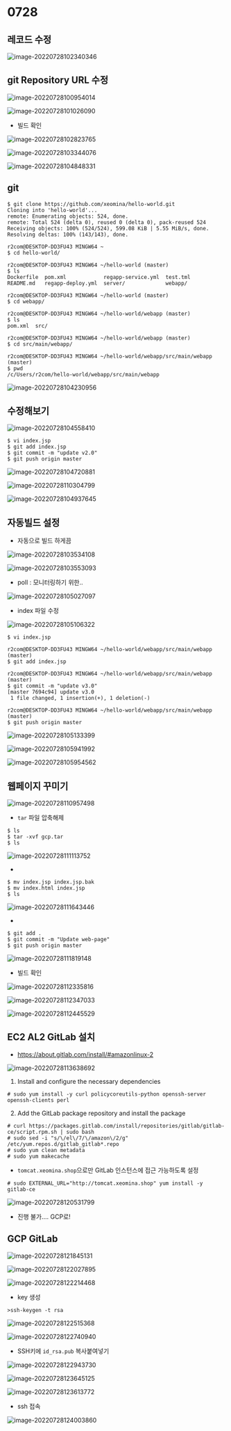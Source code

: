# 0728

## 레코드 수정

![image-20220728102340346](md-images/0727/image-20220728102340346.png)



## git Repository URL 수정

![image-20220728100954014](md-images/0728/image-20220728100954014.png)

![image-20220728101026090](md-images/0728/image-20220728101026090.png)



* 빌드 확인

![image-20220728102823765](md-images/0728/image-20220728102823765.png)

![image-20220728103344076](md-images/0728/image-20220728103344076.png)



![image-20220728104848331](md-images/0728/image-20220728104848331.png)

## git

```
$ git clone https://github.com/xeomina/hello-world.git
Cloning into 'hello-world'...
remote: Enumerating objects: 524, done.
remote: Total 524 (delta 0), reused 0 (delta 0), pack-reused 524
Receiving objects: 100% (524/524), 599.08 KiB | 5.55 MiB/s, done.
Resolving deltas: 100% (143/143), done.

r2com@DESKTOP-DD3FU43 MINGW64 ~
$ cd hello-world/

r2com@DESKTOP-DD3FU43 MINGW64 ~/hello-world (master)
$ ls
Dockerfile  pom.xml            regapp-service.yml  test.tml
README.md   regapp-deploy.yml  server/             webapp/

r2com@DESKTOP-DD3FU43 MINGW64 ~/hello-world (master)
$ cd webapp/

r2com@DESKTOP-DD3FU43 MINGW64 ~/hello-world/webapp (master)
$ ls
pom.xml  src/

r2com@DESKTOP-DD3FU43 MINGW64 ~/hello-world/webapp (master)
$ cd src/main/webapp/

r2com@DESKTOP-DD3FU43 MINGW64 ~/hello-world/webapp/src/main/webapp (master)
$ pwd
/c/Users/r2com/hello-world/webapp/src/main/webapp
```

![image-20220728104230956](md-images/0728/image-20220728104230956.png)

## 수정해보기

![image-20220728104558410](md-images/0728/image-20220728104558410.png)

```
$ vi index.jsp
$ git add index.jsp
$ git commit -m "update v2.0"
$ git push origin master
```

![image-20220728104720881](md-images/0728/image-20220728104720881.png)

![image-20220728110304799](md-images/0728/image-20220728110304799.png)

![image-20220728104937645](md-images/0728/image-20220728104937645.png)









## 자동빌드 설정

* 자동으로 빌드 하게끔

![image-20220728103534108](md-images/0728/image-20220728103534108.png)

![image-20220728103553093](md-images/0728/image-20220728103553093.png)

* poll : 모니터링하기 위한..

![image-20220728105027097](md-images/0728/image-20220728105027097.png)

* index 파일 수정

![image-20220728105106322](md-images/0728/image-20220728105106322.png)

```
$ vi index.jsp

r2com@DESKTOP-DD3FU43 MINGW64 ~/hello-world/webapp/src/main/webapp (master)
$ git add index.jsp

r2com@DESKTOP-DD3FU43 MINGW64 ~/hello-world/webapp/src/main/webapp (master)
$ git commit -m "update v3.0"
[master 7694c94] update v3.0
 1 file changed, 1 insertion(+), 1 deletion(-)

r2com@DESKTOP-DD3FU43 MINGW64 ~/hello-world/webapp/src/main/webapp (master)
$ git push origin master
```

![image-20220728105133399](md-images/0728/image-20220728105133399.png)

![image-20220728105941992](md-images/0728/image-20220728105941992.png)

![image-20220728105954562](md-images/0728/image-20220728105954562.png)



## 웹페이지 꾸미기

![image-20220728110957498](md-images/0728/image-20220728110957498.png)





* `tar` 파일 압축해제

```
$ ls
$ tar -xvf gcp.tar
$ ls
```

![image-20220728111113752](md-images/0728/image-20220728111113752.png)

* 

```
$ mv index.jsp index.jsp.bak
$ mv index.html index.jsp
$ ls
```

![image-20220728111643446](md-images/0728/image-20220728111643446.png)

*

```
$ git add .
$ git commit -m "Update web-page"
$ git push origin master
```

![image-20220728111819148](md-images/0728/image-20220728111819148.png)

* 빌드 확인

![image-20220728112335816](md-images/0728/image-20220728112335816.png)

![image-20220728112347033](md-images/0728/image-20220728112347033.png)

![image-20220728112445529](md-images/0728/image-20220728112445529.png)



## EC2 AL2 GitLab 설치

* https://about.gitlab.com/install/#amazonlinux-2

![image-20220728113638692](md-images/0728/image-20220728113638692.png)

1. Install and configure the necessary dependencies

```
# sudo yum install -y curl policycoreutils-python openssh-server openssh-clients perl
```

2. Add the GitLab package repository and install the package

```
# curl https://packages.gitlab.com/install/repositories/gitlab/gitlab-ce/script.rpm.sh | sudo bash
# sudo sed -i "s/\/el\/7/\/amazon\/2/g" /etc/yum.repos.d/gitlab_gitlab*.repo
# sudo yum clean metadata
# sudo yum makecache
```

* `tomcat.xeomina.shop`으로만 GitLab 인스턴스에 접근 가능하도록 설정

```
# sudo EXTERNAL_URL="http://tomcat.xeomina.shop" yum install -y gitlab-ce
```

![image-20220728120531799](md-images/0728/image-20220728120531799.png)

* 진행 불가.... GCP로!



## GCP GitLab 

![image-20220728121845131](md-images/0728/image-20220728121845131.png)

![image-20220728122027895](md-images/0728/image-20220728122027895.png)

![image-20220728122214468](md-images/0728/image-20220728122214468.png)

* key 생성

```
>ssh-keygen -t rsa
```

![image-20220728122515368](md-images/0728/image-20220728122515368.png)

![image-20220728122740940](md-images/0728/image-20220728122740940.png)

* SSH키에 `id_rsa.pub` 복사붙여넣기

![image-20220728122943730](md-images/0728/image-20220728122943730.png)



![image-20220728123645125](md-images/0728/image-20220728123645125.png)

![image-20220728123613772](md-images/0728/image-20220728123613772.png)

* ssh 접속

![image-20220728124003860](md-images/0728/image-20220728124003860.png)